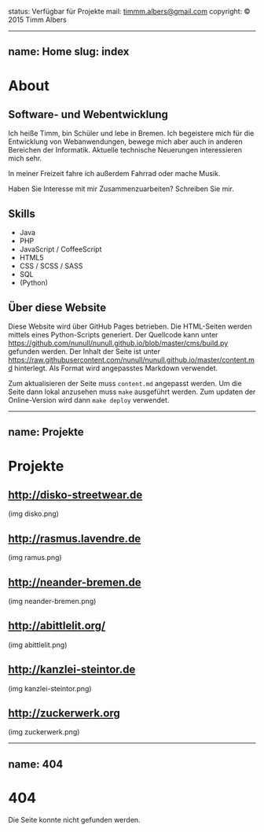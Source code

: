 status: Verfügbar für Projekte
mail: timmm.albers@gmail.com
copyright: &copy; 2015 Timm Albers

---
name: Home
slug: index
---

# About

## Software- und Webentwicklung
Ich heiße Timm, bin Schüler und lebe in Bremen. Ich begeistere mich für die Entwicklung von Webanwendungen, bewege mich aber auch in anderen Bereichen der Informatik. Aktuelle technische Neuerungen interessieren mich sehr.

In meiner Freizeit fahre ich außerdem Fahrrad oder mache Musik.

Haben Sie Interesse mit mir Zusammenzuarbeiten? Schreiben Sie mir.

## Skills
- Java
- PHP
- JavaScript / CoffeeScript
- HTML5
- CSS / SCSS / SASS
- SQL
- (Python)

## Über diese Website
Diese Website wird über GitHub Pages betrieben. Die HTML-Seiten werden mittels eines Python-Scripts generiert. Der Quellcode kann unter https://github.com/nunull/nunull.github.io/blob/master/cms/build.py gefunden werden. Der Inhalt der Seite ist unter https://raw.githubusercontent.com/nunull/nunull.github.io/master/content.md hinterlegt. Als Format wird angepasstes Markdown verwendet.

Zum aktualisieren der Seite muss `content.md` angepasst werden. Um die Seite dann lokal anzusehen muss `make` ausgeführt werden. Zum updaten der Online-Version wird dann `make deploy` verwendet.

---
name: Projekte
---

# Projekte

## http://disko-streetwear.de
(img disko.png)

## http://rasmus.lavendre.de
(img ramus.png)

## http://neander-bremen.de
(img neander-bremen.png)

## http://abittlelit.org/
(img abittlelit.png)

## http://kanzlei-steintor.de
(img kanzlei-steintor.png)

## http://zuckerwerk.org
(img zuckerwerk.png)

---
name: 404
---

# 404
Die Seite konnte nicht gefunden werden.
